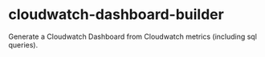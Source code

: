 # cloudwatch-dashboard-builder
Generate a Cloudwatch Dashboard from Cloudwatch metrics (including sql queries).
